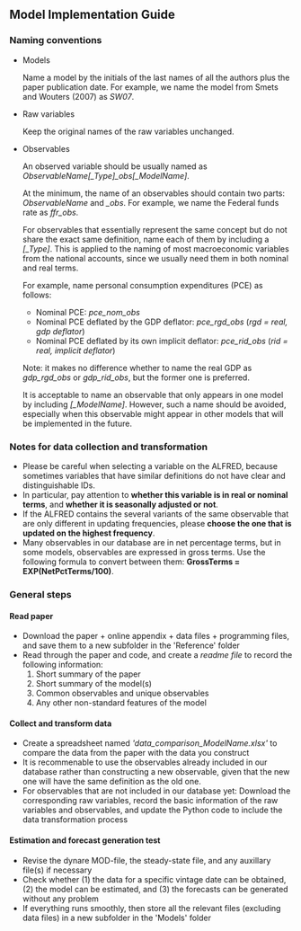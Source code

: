 ## Model Implementation Guide

### Naming conventions

- Models

  Name a model by the initials of the last names of all the authors plus the paper publication date. For example, we name the model from Smets and Wouters (2007) as *SW07*.

- Raw variables

  Keep the original names of the raw variables unchanged.
  
- Observables

  An observed variable should be usually named as *ObservableName[_Type]_obs[_ModelName]*.
  
  At the minimum, the name of an observables should contain two parts: *ObservableName* and *_obs*. For example, we name the Federal funds rate as *ffr_obs*.
  
  For observables that essentially represent the same concept but do not share the exact same definition, name each of them by including a *[_Type]*. This is applied to the naming of most macroeconomic variables from the national accounts, since we usually need them in both nominal and real terms.
  
  For example, name personal consumption expenditures (PCE) as follows:
  - Nominal PCE: *pce_nom_obs*
  - Nominal PCE deflated by the GDP deflator: *pce_rgd_obs* (*rgd = real, gdp deflator*)
  - Nominal PCE deflated by its own implicit deflator: *pce_rid_obs* (*rid = real, implicit deflator*)
  
  Note: it makes no difference whether to name the real GDP as *gdp_rgd_obs* or *gdp_rid_obs*, but the former one is preferred.
  
  It is acceptable to name an observable that only appears in one model by including *[_ModelName]*. However, such a name should be avoided, especially when this observable might appear in other models that will be implemented in the future.

### Notes for data collection and transformation

- Please be careful when selecting a variable on the ALFRED, because sometimes variables that have similar definitions do not have clear and distinguishable IDs.
- In particular, pay attention to **whether this variable is in real or nominal terms**, and **whether it is seasonally adjusted or not**.
- If the ALFRED contains the several variants of the same observable that are only different in updating frequencies, please **choose the one that is updated on the highest frequency**.
- Many observables in our database are in net percentage terms, but in some models, observables are expressed in gross terms. Use the following formula to convert between them: **GrossTerms = EXP(NetPctTerms/100)**.

### General steps

#### Read paper

- Download the paper + online appendix + data files + programming files, and save them to a new subfolder in the 'Reference' folder
- Read through the paper and code, and create a *readme file* to record the following information:
  1. Short summary of the paper
  2. Short summary of the model(s)
  3. Common observables and unique observables
  4. Any other non-standard features of the model

#### Collect and transform data

- Create a spreadsheet named *'data_comparison_ModelName.xlsx'* to compare the data from the paper with the data you construct
- It is recommenable to use the observables already included in our database rather than constructing a new observable, given that the new one will have the same definition as the old one.
- For observables that are not included in our database yet: Download the corresponding raw variables, record the basic information of the raw variables and observables, and update the Python code to include the data transformation process

#### Estimation and forecast generation test

- Revise the dynare MOD-file, the steady-state file, and any auxillary file(s) if necessary
- Check whether (1) the data for a specific vintage date can be obtained, (2) the model can be estimated, and (3) the forecasts can be generated without any problem
- If everything runs smoothly, then store all the relevant files (excluding data files) in a new subfolder in the 'Models' folder
